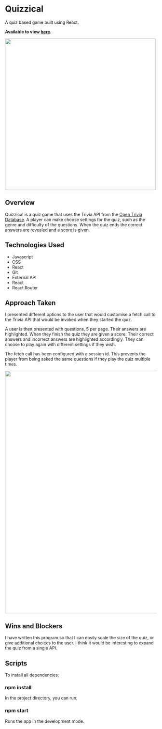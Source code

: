 <h1>Quizzical</h1>


A quiz based game built using React.

<b>Available to view <a href="https://quizzical-mag2.herokuapp.com/">here</a>.</b>

<img src="https://user-images.githubusercontent.com/17533749/174472849-c87c2686-6417-47cd-be8c-d70f3aead5be.png" width="500">

<h2>Overview</h2>

Quizzical is a quiz game that uses the Trivia API from the <a href="https://opentdb.com/api_config.php">Open Trivia Database</a>.
A player can make choose settings for the quiz, such as the genre and difficulty of the questions. When the quiz ends the correct answers are revealed and a score is given.


<h2>Technologies Used</h2>
<ul>
  <li>Javascript</li>
  <li>CSS</li>
  <li>React</li>
  <li>Git</li>
  <li>External API</li>
  <li>React</li>
  <li>React Router</li>
</ul>

<h2>Approach Taken</h2>
I presented different options to the user that would customise a fetch call to the Trivia API that would be invoked when they started the quiz.

A user is then presented with questions, 5 per page. Their answers are highlighted. When they finish the quiz they are given a score. Their correct answers and incorrect answers are highlighted accordingly. They can choose to play again with different settings if they wish.

The fetch call has been configured with a session id. This prevents the player from being asked the same questions if they play the quiz multiple times.

<!-- ![image](https://user-images.githubusercontent.com/17533749/174472811-a4a8a725-2ed7-45c5-8ddb-60504fe81dec.png) -->
<img src="https://user-images.githubusercontent.com/17533749/174472811-a4a8a725-2ed7-45c5-8ddb-60504fe81dec.png" width="800">

<h2>Wins and Blockers</h2>
I have written this program so that I can easily scale the size of the quiz, or give additional choices to the user. 
I think it would be interesting to expand the quiz from a single API.

<h2>Scripts</h2>
To install all dependencies;

### npm install

In the project directory, you can run;

### npm start

Runs the app in the development mode.


